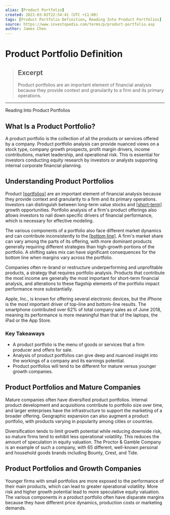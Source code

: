 ```yaml
---
alias: [Product Portfolio]
created: 2021-03-02T22:54:41 (UTC +11:00)
tags: [Product Portfolio Definition, Reading Into Product Portfolios]
source: https://www.investopedia.com/terms/p/product-portfolio.asp
author: James Chen
---
```


# Product Portfolio Definition

> ## Excerpt
> Product portfolios are an important element of financial analysis because they provide context and granularity to a firm and its primary operations.

---

Reading Into Product Portfolios
## What Is a Product Portfolio?

A product portfolio is the collection of all the products or services offered by a company. Product portfolio analysis can provide nuanced views on a stock type, company growth prospects, profit margin drivers, income contributions, market leadership, and operational risk. This is essential for investors conducting equity research by investors or analysts supporting internal corporate financial planning.

## Understanding Product Portfolios

Product [[portfolios]](https://www.investopedia.com/terms/p/portfolio.asp) are an important element of financial analysis because they provide context and granularity to a firm and its primary operations. Investors can distinguish between long-term value stocks and [[short-term]](https://www.investopedia.com/terms/s/shortterm.asp) growth opportunities. Portfolio analysis of a firm's product offerings also allows investors to nail down specific drivers of financial performance, which is necessary for effective modeling.

The various components of a portfolio also face different market dynamics and can contribute inconsistently to the [[bottom line]](https://www.investopedia.com/terms/b/bottomline.asp). A firm's market share can vary among the parts of its offering, with more dominant products generally requiring different strategies than high-growth portions of the portfolio. A shifting sales mix can have significant consequences for the bottom line when margins vary across the portfolio.

Companies often re-brand or restructure underperforming and unprofitable products, a strategy that requires portfolio analysis. Products that contribute the most income are generally the most important for short-term financial analysis, and alterations to these flagship elements of the portfolio impact performance more substantially.

Apple, Inc., is known for offering several electronic devices, but the iPhone is the most important driver of top-line and bottom-line results. The smartphone contributed over 62% of total company sales as of June 2018, meaning its performance is more meaningful than that of the laptops, the iPad or the App Store.

### Key Takeaways

-   A product portfolio is the menu of goods or services that a firm producer and offers for sale.
-   Analysis of product portfolios can give deep and nuanced insight into the workings of a company and its earnings potential.
-   Product portfolios will tend to be different for mature versus younger growth companies.

## Product Portfolios and Mature Companies

Mature companies often have diversified product portfolios. Internal product development and acquisitions contribute to portfolio size over time, and larger enterprises have the infrastructure to support the marketing of a broader offering. Geographic expansion can also augment a product portfolio, with products varying in popularity among cities or countries.

Diversification tends to limit growth potential while reducing downside risk, so mature firms tend to exhibit less operational volatility. This reduces the amount of speculation in equity valuation. The Proctor & Gamble Company is an example of such a company, with 65 different, well-known personal and household goods brands including Bounty, Crest, and Tide.

## Product Portfolios and Growth Companies

Younger firms with small portfolios are more exposed to the performance of their main products, which can lead to greater operational volatility. More risk and higher growth potential lead to more speculative equity valuation. The various components in a product portfolio often have disparate margins because they have different price dynamics, production costs or marketing demands.
